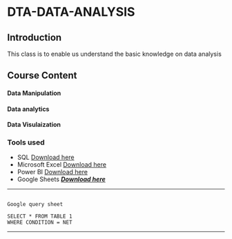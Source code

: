 # DTA-DATA-ANALYSIS
## Introduction

This class is to enable us understand the basic knowledge on data analysis

## Course Content
#### Data Manipulation

#### Data analytics

#### Data Visulaization

### Tools used

- SQL [Download here](www.sql.com)
- Microsoft Excel [Download here](www.microsoft.com)
- Power BI [Download here](www.powerbi.com)
- Google Sheets ***[Download here](www.goolesheets.com)***
- ---


```

Google query sheet

SELECT * FROM TABLE 1
WHERE CONDITION = NET

```
---
